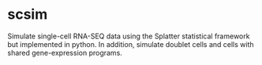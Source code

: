 # scsim
Simulate single-cell RNA-SEQ data using the Splatter statistical framework but implemented in python. In addition, simulate doublet cells and cells with shared gene-expression programs.
